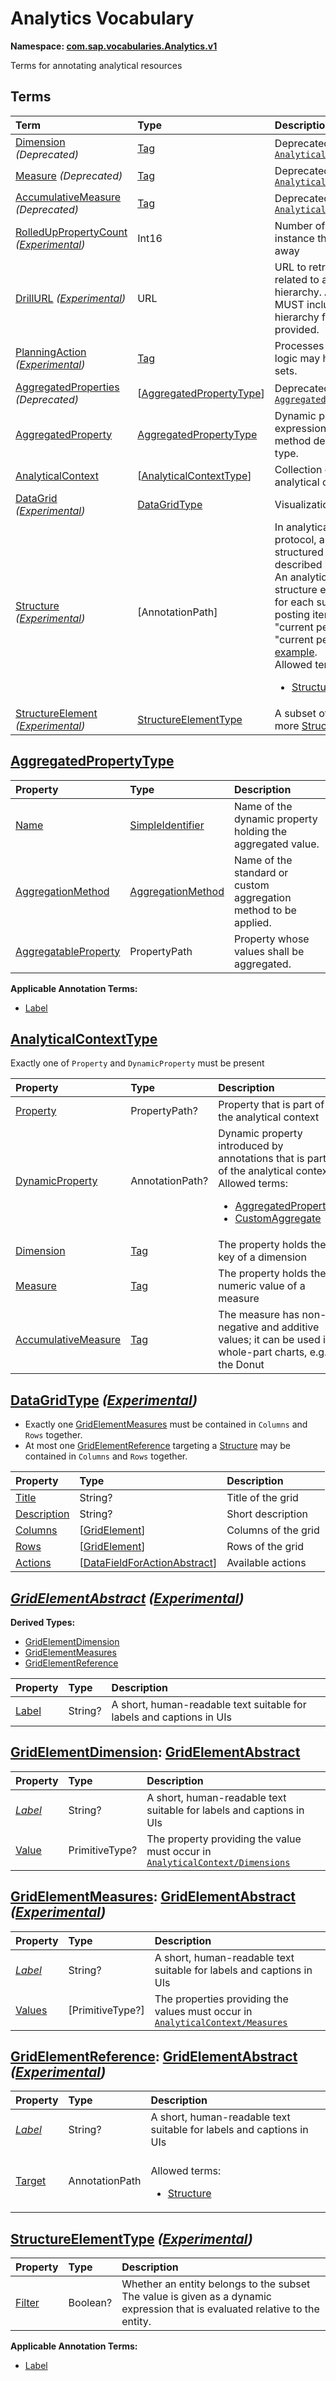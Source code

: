 # Analytics Vocabulary
**Namespace: [com.sap.vocabularies.Analytics.v1](Analytics.xml)**

Terms for annotating analytical resources


## Terms

Term|Type|Description
:---|:---|:----------
[Dimension](Analytics.xml#L44) *(Deprecated)*|[Tag](https://github.com/oasis-tcs/odata-vocabularies/blob/main/vocabularies/Org.OData.Core.V1.md#Tag)|<a name="Dimension"></a>Deprecated in favor of [`AnalyticalContext/Dimension`](#AnalyticalContext)
[Measure](Analytics.xml#L56) *(Deprecated)*|[Tag](https://github.com/oasis-tcs/odata-vocabularies/blob/main/vocabularies/Org.OData.Core.V1.md#Tag)|<a name="Measure"></a>Deprecated in favor of [`AnalyticalContext/Measure`](#AnalyticalContext)
[AccumulativeMeasure](Analytics.xml#L68) *(Deprecated)*|[Tag](https://github.com/oasis-tcs/odata-vocabularies/blob/main/vocabularies/Org.OData.Core.V1.md#Tag)|<a name="AccumulativeMeasure"></a>Deprecated in favor of [`AnalyticalContext/AccumulativeMeasure`](#AnalyticalContext)
[RolledUpPropertyCount](Analytics.xml#L80) *([Experimental](Common.md#Experimental))*|Int16|<a name="RolledUpPropertyCount"></a>Number of properties in the entity instance that have been aggregated away
[DrillURL](Analytics.xml#L86) *([Experimental](Common.md#Experimental))*|URL|<a name="DrillURL"></a>URL to retrieve more detailed data related to a node of a recursive hierarchy. Annotations with this term MUST include a qualifier to select the hierarchy for which the drill URL is provided.
[PlanningAction](Analytics.xml#L98) *([Experimental](Common.md#Experimental))*|[Tag](https://github.com/oasis-tcs/odata-vocabularies/blob/main/vocabularies/Org.OData.Core.V1.md#Tag)|<a name="PlanningAction"></a>Processes or generates plan data. Its logic may have side-effects on entity sets.
[AggregatedProperties](Analytics.xml#L106) *(Deprecated)*|\[[AggregatedPropertyType](#AggregatedPropertyType)\]|<a name="AggregatedProperties"></a>Deprecated in favor of [`AggregatedProperty`](#AggregatedProperty)
[AggregatedProperty](Analytics.xml#L124)|[AggregatedPropertyType](#AggregatedPropertyType)|<a name="AggregatedProperty"></a>Dynamic property for aggregate expression with specified aggregation method defined on the annotated entity type.
[AnalyticalContext](Analytics.xml#L144)|\[[AnalyticalContextType](#AnalyticalContextType)\]|<a name="AnalyticalContext"></a>Collection of properties that define an analytical context
[DataGrid](Analytics.xml#L173) *([Experimental](Common.md#Experimental))*|[DataGridType](#DataGridType)|<a name="DataGrid"></a>Visualization of a data grid
[Structure](Analytics.xml#L231) *([Experimental](Common.md#Experimental))*|\[AnnotationPath\]|<a name="Structure"></a>In analytical reports based on the InA protocol, a collection of entities may be structured into several subsets, each described by one StructureElement<br>An analytical report with such a structure evaluates its measures once for each subset. For example, financial posting items can be structured into "current period", "previous period", "current period last year". See also [this example](../examples/Analytics.DataGrid-sample.xml).<br>Allowed terms:<ul><li>[StructureElement](#StructureElement)</li></ul>
[StructureElement](Analytics.xml#L246) *([Experimental](Common.md#Experimental))*|[StructureElementType](#StructureElementType)|<a name="StructureElement"></a>A subset of entities that is part of one or more [Structures](#Structure)

<a name="AggregatedPropertyType"></a>
## [AggregatedPropertyType](Analytics.xml#L127)


Property|Type|Description
:-------|:---|:----------
[Name](Analytics.xml#L128)|[SimpleIdentifier](https://github.com/oasis-tcs/odata-vocabularies/blob/main/vocabularies/Org.OData.Core.V1.md#SimpleIdentifier)|Name of the dynamic property holding the aggregated value.
[AggregationMethod](Analytics.xml#L131)|[AggregationMethod](https://github.com/oasis-tcs/odata-vocabularies/blob/main/vocabularies/Org.OData.Aggregation.V1.md#AggregationMethod)|Name of the standard or custom aggregation method to be applied.
[AggregatableProperty](Analytics.xml#L134)|PropertyPath|Property whose values shall be aggregated.

**Applicable Annotation Terms:**

- [Label](Common.md#Label)

<a name="AnalyticalContextType"></a>
## [AnalyticalContextType](Analytics.xml#L148)
Exactly one of `Property` and `DynamicProperty` must be present

Property|Type|Description
:-------|:---|:----------
[Property](Analytics.xml#L150)|PropertyPath?|Property that is part of the analytical context
[DynamicProperty](Analytics.xml#L153)|AnnotationPath?|Dynamic property introduced by annotations that is part of the analytical context<br>Allowed terms:<ul><li>[AggregatedProperty](#AggregatedProperty)</li><li>[CustomAggregate](https://github.com/oasis-tcs/odata-vocabularies/blob/main/vocabularies/Org.OData.Aggregation.V1.md#CustomAggregate)</li></ul>
[Dimension](Analytics.xml#L162)|[Tag](https://github.com/oasis-tcs/odata-vocabularies/blob/main/vocabularies/Org.OData.Core.V1.md#Tag)|The property holds the key of a dimension
[Measure](Analytics.xml#L165)|[Tag](https://github.com/oasis-tcs/odata-vocabularies/blob/main/vocabularies/Org.OData.Core.V1.md#Tag)|The property holds the numeric value of a measure
[AccumulativeMeasure](Analytics.xml#L168)|[Tag](https://github.com/oasis-tcs/odata-vocabularies/blob/main/vocabularies/Org.OData.Core.V1.md#Tag)|The measure has non-negative and additive values; it can be used in whole-part charts, e.g. the Donut

<a name="DataGridType"></a>
## [DataGridType](Analytics.xml#L178) *([Experimental](Common.md#Experimental))*


- Exactly one [GridElementMeasures](#GridElementMeasures) must be contained in `Columns` and `Rows` together.
- At most one [GridElementReference](#GridElementReference) targeting a [Structure](#Structure) may be contained in `Columns` and `Rows` together.

Property|Type|Description
:-------|:---|:----------
[Title](Analytics.xml#L184)|String?|Title of the grid
[Description](Analytics.xml#L188)|String?|Short description
[Columns](Analytics.xml#L192)|\[[GridElement](#GridElement)\]|Columns of the grid
[Rows](Analytics.xml#L195)|\[[GridElement](#GridElement)\]|Rows of the grid
[Actions](Analytics.xml#L198)|\[[DataFieldForActionAbstract](UI.md#DataFieldForActionAbstract)\]|Available actions

<a name="GridElementAbstract"></a>
## [*GridElementAbstract*](Analytics.xml#L202) *([Experimental](Common.md#Experimental))*


**Derived Types:**
- [GridElementDimension](#GridElementDimension)
- [GridElementMeasures](#GridElementMeasures)
- [GridElementReference](#GridElementReference)

Property|Type|Description
:-------|:---|:----------
[Label](Analytics.xml#L204)|String?|A short, human-readable text suitable for labels and captions in UIs

<a name="GridElementDimension"></a>
## [GridElementDimension](Analytics.xml#L209): [GridElementAbstract](#GridElementAbstract)


Property|Type|Description
:-------|:---|:----------
[*Label*](Analytics.xml#L204)|String?|A short, human-readable text suitable for labels and captions in UIs
[Value](Analytics.xml#L210)|PrimitiveType?|The property providing the value must occur in [`AnalyticalContext/Dimensions`](#AnalyticalContextType)

<a name="GridElementMeasures"></a>
## [GridElementMeasures](Analytics.xml#L214): [GridElementAbstract](#GridElementAbstract) *([Experimental](Common.md#Experimental))*


Property|Type|Description
:-------|:---|:----------
[*Label*](Analytics.xml#L204)|String?|A short, human-readable text suitable for labels and captions in UIs
[Values](Analytics.xml#L216)|\[PrimitiveType?\]|The properties providing the values must occur in [`AnalyticalContext/Measures`](#AnalyticalContextType)

<a name="GridElementReference"></a>
## [GridElementReference](Analytics.xml#L220): [GridElementAbstract](#GridElementAbstract) *([Experimental](Common.md#Experimental))*


Property|Type|Description
:-------|:---|:----------
[*Label*](Analytics.xml#L204)|String?|A short, human-readable text suitable for labels and captions in UIs
[Target](Analytics.xml#L222)|AnnotationPath|<br>Allowed terms:<ul><li>[Structure](#Structure)</li></ul>

<a name="StructureElementType"></a>
## [StructureElementType](Analytics.xml#L250) *([Experimental](Common.md#Experimental))*


Property|Type|Description
:-------|:---|:----------
[Filter](Analytics.xml#L257)|Boolean?|Whether an entity belongs to the subset<br>The value is given as a dynamic expression that is evaluated relative to the entity.

**Applicable Annotation Terms:**

- [Label](Common.md#Label)
